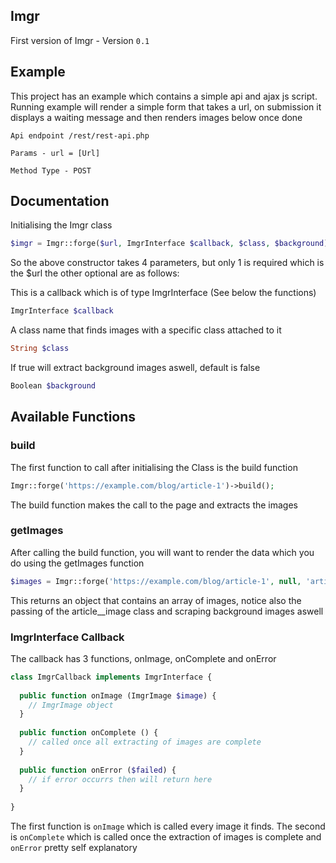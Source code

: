 ## Imgr

First version of Imgr - Version `0.1`

## Example

This project has an example which contains a simple api and ajax js script. Running example will render a simple form that takes a url, on submission it displays a waiting message and then renders images below once done
```
Api endpoint /rest/rest-api.php

Params - url = [Url]

Method Type - POST
```

## Documentation

Initialising the Imgr class
```PHP
$imgr = Imgr::forge($url, ImgrInterface $callback, $class, $background);
```
So the above constructor takes 4 parameters, but only 1 is required which is the $url the other optional are as follows:

This is a callback which is of type ImgrInterface (See below the functions)
```PHP
ImgrInterface $callback
```
A class name that finds images with a specific class attached to it
```PHP
String $class
```
If true will extract background images aswell, default is false
```PHP
Boolean $background
```

## Available Functions

### build
The first function to call after initialising the Class is the build function
```PHP
Imgr::forge('https://example.com/blog/article-1')->build();
```
The build function makes the call to the page and extracts the images

### getImages
After calling the build function, you will want to render the data which you do using the getImages function
```PHP
$images = Imgr::forge('https://example.com/blog/article-1', null, 'article__image', true)->build();
```
This returns an object that contains an array of images, notice also the passing of the article__image class and scraping background images aswell

### ImgrInterface Callback
The callback has 3 functions, onImage, onComplete and onError
```PHP
class ImgrCallback implements ImgrInterface {
  
  public function onImage (ImgrImage $image) {
    // ImgrImage object
  }
  
  public function onComplete () {
    // called once all extracting of images are complete
  }
  
  public function onError ($failed) {
    // if error occurrs then will return here
  }
  
}
```
The first function is `onImage` which is called every image it finds. The second is `onComplete` which is called once the extraction of images is complete and `onError` pretty self explanatory
